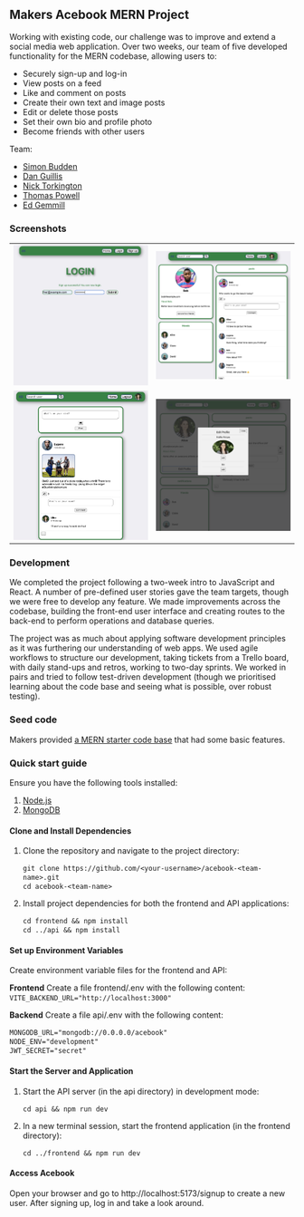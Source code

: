 ## Makers Acebook MERN Project

Working with existing code, our challenge was to improve and extend a
social media web application. Over two weeks, our team of five developed 
functionality for the MERN codebase, allowing users to:
- Securely sign-up and log-in
- View posts on a feed
- Like and comment on posts
- Create their own text and image posts
- Edit or delete those posts
- Set their own bio and profile photo
- Become friends with other users

Team:
- [Simon Budden](https://github.com/fantastito)
- [Dan Guillis](https://github.com/dgullis) 
- [Nick Torkington](https://github.com/N1ckT0rk)
- [Thomas Powell](https://github.com/fnepnep83)
- [Ed Gemmill](https://github.com/EdGemmill)

### Screenshots

<table>
  <tr>
    <td><img src="./docs/screenshots/screenshot_1.png" alt="Image  1" width="300"></td>
    <td><img src="./docs/screenshots/screenshot_2.png" alt="Image  2" width="300"></td>
  </tr>
  <tr>
    <td><img src="./docs/screenshots/screenshot_3.png" alt="Image  3" width="300"></td>
    <td><img src="./docs/screenshots/screenshot_4.png" alt="Image  4" width="300"></td>
  </tr>
</table>

### Development

We completed the project following a two-week intro to JavaScript and React. 
A number of pre-defined user stories gave the team targets, though
we were free to develop any feature. We made improvements across the codebase,
building the front-end user interface and creating routes to the back-end to 
perform operations and database queries.

The project was as much about applying software development principles as it 
was furthering our understanding of web apps. We used agile workflows to structure
our development, taking tickets from a Trello board, with daily stand-ups and retros, 
working to two-day sprints. We worked in pairs and tried to follow test-driven 
development (though we prioritised learning about the code base and seeing what is 
possible, over robust testing).

### Seed code
Makers provided [a MERN starter code base](https://github.com/makersacademy/acebook-mern-vite) that had some basic features. 

### Quick start guide

Ensure you have the following tools installed:
1. [Node.js](https://nodejs.org/en/)
2. [MongoDB](https://www.mongodb.com/)

#### Clone and Install Dependencies
1. Clone the repository and navigate to the project directory:
   ```
   git clone https://github.com/<your-username>/acebook-<team-name>.git
   cd acebook-<team-name>
   ```
2. Install project dependencies for both the frontend and API applications:
   ```
   cd frontend && npm install
   cd ../api && npm install
   ```

#### Set up Environment Variables
Create environment variable files for the frontend and API:

**Frontend**
Create a file frontend/.env with the following content:
`VITE_BACKEND_URL="http://localhost:3000"`

**Backend**
Create a file api/.env with the following content:
```
MONGODB_URL="mongodb://0.0.0.0/acebook"
NODE_ENV="development"
JWT_SECRET="secret"
```

#### Start the Server and Application
1. Start the API server (in the api directory) in development mode:
   ```
   cd api && npm run dev
   ```
2. In a new terminal session, start the frontend application (in the frontend directory):
   ```
   cd ../frontend && npm run dev
   ```

#### Access Acebook
Open your browser and go to http://localhost:5173/signup to create a new user. After signing up, log in and take a look around.